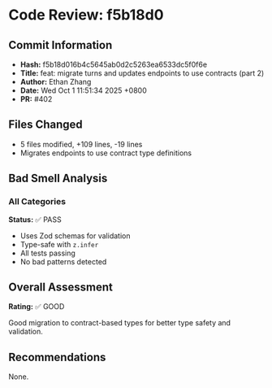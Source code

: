 # Code Review: f5b18d0

## Commit Information
- **Hash:** f5b18d016b4c5645ab0d2c5263ea6533dc5f0f6e
- **Title:** feat: migrate turns and updates endpoints to use contracts (part 2)
- **Author:** Ethan Zhang
- **Date:** Wed Oct 1 11:51:34 2025 +0800
- **PR:** #402

## Files Changed
- 5 files modified, +109 lines, -19 lines
- Migrates endpoints to use contract type definitions

## Bad Smell Analysis

### All Categories
**Status:** ✅ PASS
- Uses Zod schemas for validation
- Type-safe with `z.infer`
- All tests passing
- No bad patterns detected

## Overall Assessment
**Rating:** ✅ GOOD

Good migration to contract-based types for better type safety and validation.

## Recommendations
None.
